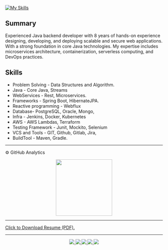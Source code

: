 [![My Skills](https://skillicons.dev/icons?i=java,spring,aws,idea&theme=dark)](https://skillicons.dev)

## Summary
Experienced Java backend developer with 8 years of hands-on experience designing, developing, and deploying scalable and secure web applications. With a strong foundation in core Java technologies. My expertise includes microservices architecture, containerization, serverless computing, and DevOps practices. 

## Skills
- Problem Solving - Data Structures and Algorithm.
- Java - Core Java, Streams
- WebServices - Rest, Microservices.
- Frameworks - Spring Boot, HibernateJPA.
- Reactive programming - Webflux
- Database- PostgreSQL, Oracle, Mongo, 
- Infra - Jenkins, Docker, Kubernetes
- AWS - AWS Lambdas, Terraform
- Testing Framework - Junit, Mockito, Selenium
- VCS and Tools - GIT, Github, Gitlab, Jira, 
- BuildTool - Maven, Gradle.


<hr>
⚙ GitHub Analytics 
<p align="center">
<a href="https://github.com/DarioCM">
  <img height="180em" src="https://github-readme-stats-eight-theta.vercel.app/api/top-langs/?username=DarioCM&layout=compact&langs_count=8&theme=nord"/>
</a>
</p>

<hr>
<a href="Resume-Carlos-Dario-Castaneda-Mendoza.pdf" download>Click to Download Resume (PDF).</a>

<hr>

<div id="badges" align="center"><small>
  <a href="https://www.linkedin.com/in/carlos-dario-casta%C3%B1eda-mendoza-12735925/">
    <img src="https://img.shields.io/badge/Linkedin-0077B5?style=for-the-badge&logo=Linkedin&logoColor=ffffff">
  </a>
  <a href="mailto:dario20049@gmail.com">
    <img src="https://img.shields.io/badge/Gmail-D44638?style=for-the-badge&logo=gmail&logoColor=ffffff">
  </a>
  <a href="https://medium.com/@dario_85947">
    <img src="https://img.shields.io/badge/Medium-000000?style=for-the-badge&logo=Medium">
  </a>
  <a href="https://leetcode.com/u/DarioCM/">
    <img src="https://img.shields.io/badge/LeetCode-000000?style=for-the-badge&logo=LeetCode&logoColor=#d16c06">
  </a>
  <a href="https://github.com/DarioCM/">
    <img src="https://img.shields.io/badge/GitHub-000000?style=for-the-badge&logo=GitHub&logoColor=#d16c06">
  </a>
</small>
</div>
